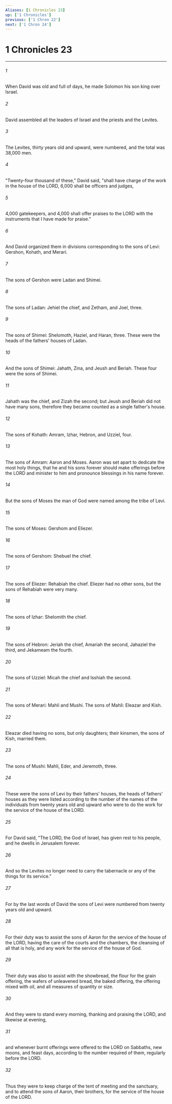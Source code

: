 ```yaml
---
Aliases: [1 Chronicles 23]
up: ['1 Chronicles']
previous: ['1 Chron 22']
next: ['1 Chron 24']
---
```

# 1 Chronicles 23
***



###### 1 
When David was old and full of days, he made Solomon his son king over Israel. 

###### 2 
David assembled all the leaders of Israel and the priests and the Levites. 

###### 3 
The Levites, thirty years old and upward, were numbered, and the total was 38,000 men. 

###### 4 
"Twenty-four thousand of these," David said, "shall have charge of the work in the house of the LORD, 6,000 shall be officers and judges, 

###### 5 
4,000 gatekeepers, and 4,000 shall offer praises to the LORD with the instruments that I have made for praise." 

###### 6 
And David organized them in divisions corresponding to the sons of Levi: Gershon, Kohath, and Merari. 

###### 7 
The sons of Gershon were Ladan and Shimei. 

###### 8 
The sons of Ladan: Jehiel the chief, and Zetham, and Joel, three. 

###### 9 
The sons of Shimei: Shelomoth, Haziel, and Haran, three. These were the heads of the fathers' houses of Ladan. 

###### 10 
And the sons of Shimei: Jahath, Zina, and Jeush and Beriah. These four were the sons of Shimei. 

###### 11 
Jahath was the chief, and Zizah the second; but Jeush and Beriah did not have many sons, therefore they became counted as a single father's house. 

###### 12 
The sons of Kohath: Amram, Izhar, Hebron, and Uzziel, four. 

###### 13 
The sons of Amram: Aaron and Moses. Aaron was set apart to dedicate the most holy things, that he and his sons forever should make offerings before the LORD and minister to him and pronounce blessings in his name forever. 

###### 14 
But the sons of Moses the man of God were named among the tribe of Levi. 

###### 15 
The sons of Moses: Gershom and Eliezer. 

###### 16 
The sons of Gershom: Shebuel the chief. 

###### 17 
The sons of Eliezer: Rehabiah the chief. Eliezer had no other sons, but the sons of Rehabiah were very many. 

###### 18 
The sons of Izhar: Shelomith the chief. 

###### 19 
The sons of Hebron: Jeriah the chief, Amariah the second, Jahaziel the third, and Jekameam the fourth. 

###### 20 
The sons of Uzziel: Micah the chief and Isshiah the second. 

###### 21 
The sons of Merari: Mahli and Mushi. The sons of Mahli: Eleazar and Kish. 

###### 22 
Eleazar died having no sons, but only daughters; their kinsmen, the sons of Kish, married them. 

###### 23 
The sons of Mushi: Mahli, Eder, and Jeremoth, three. 

###### 24 
These were the sons of Levi by their fathers' houses, the heads of fathers' houses as they were listed according to the number of the names of the individuals from twenty years old and upward who were to do the work for the service of the house of the LORD. 

###### 25 
For David said, "The LORD, the God of Israel, has given rest to his people, and he dwells in Jerusalem forever. 

###### 26 
And so the Levites no longer need to carry the tabernacle or any of the things for its service." 

###### 27 
For by the last words of David the sons of Levi were numbered from twenty years old and upward. 

###### 28 
For their duty was to assist the sons of Aaron for the service of the house of the LORD, having the care of the courts and the chambers, the cleansing of all that is holy, and any work for the service of the house of God. 

###### 29 
Their duty was also to assist with the showbread, the flour for the grain offering, the wafers of unleavened bread, the baked offering, the offering mixed with oil, and all measures of quantity or size. 

###### 30 
And they were to stand every morning, thanking and praising the LORD, and likewise at evening, 

###### 31 
and whenever burnt offerings were offered to the LORD on Sabbaths, new moons, and feast days, according to the number required of them, regularly before the LORD. 

###### 32 
Thus they were to keep charge of the tent of meeting and the sanctuary, and to attend the sons of Aaron, their brothers, for the service of the house of the LORD.
